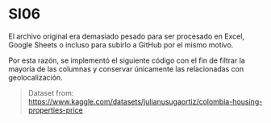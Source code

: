 # SI06

El archivo original era demasiado pesado para ser procesado 
en Excel, Google Sheets o incluso para subirlo a GitHub 
por el mismo motivo.

Por esta razón, se implementó el siguiente código 
con el fin de filtrar la mayoría de las columnas y
conservar únicamente las relacionadas con
geolocalización.

> Dataset from: https://www.kaggle.com/datasets/julianusugaortiz/colombia-housing-properties-price
